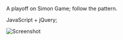 A playoff on Simon Game; follow the pattern.

JavaScript + jQuery;

![Screenshot](assets/screenshot-1.png)

